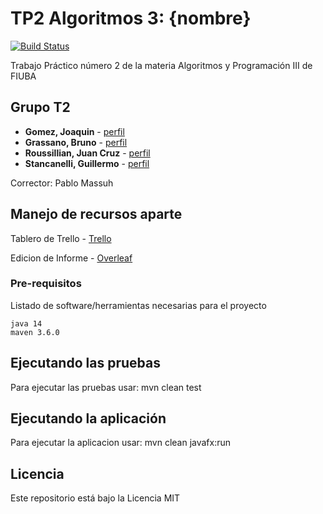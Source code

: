 # TP2 Algoritmos 3: {nombre}
[![Build Status](https://travis-ci.com/brunograssano/Algoritmos_3_TP2.svg?token=kxawFvHvMKcCczSHri2q&branch=master)](https://travis-ci.com/brunograssano/Algoritmos_3_TP2)  

Trabajo Práctico número 2 de la materia Algoritmos y Programación III de FIUBA

## Grupo T2

* **Gomez, Joaquin** - [perfil](https://github.com/joaqogomez)
* **Grassano, Bruno** - [perfil](https://github.com/brunograssano)  
* **Roussillian, Juan Cruz** - [perfil](https://github.com/Uchihacrimson99)
* **Stancanelli, Guillermo** - [perfil](https://github.com/guillermo-st)

Corrector: Pablo Massuh

## Manejo de recursos aparte
Tablero de Trello - [Trello](https://trello.com/b/VJmgsyJc/tp-algoritmos)  

Edicion de Informe - [Overleaf](https://es.overleaf.com/3373845313gbbdtrmdjgdn)  

### Pre-requisitos

Listado de software/herramientas necesarias para el proyecto

```
java 14
maven 3.6.0
```

## Ejecutando las pruebas

Para ejecutar las pruebas usar: mvn clean test

## Ejecutando la aplicación

Para ejecutar la aplicacion usar: mvn clean javafx:run

## Licencia

Este repositorio está bajo la Licencia MIT
